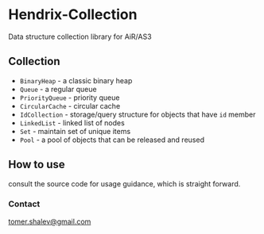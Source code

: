 # Hendrix-Collection
Data structure collection library for AiR/AS3

## Collection
* `BinaryHeap` - a classic binary heap
* `Queue` - a regular queue
* `PriorityQueue` - priority queue
* `CircularCache` - circular cache
* `IdCollection` - storage/query structure for objects that have `id` member
* `LinkedList` - linked list of nodes
* `Set` - maintain set of unique items
* `Pool` - a pool of objects that can be released and reused

## How to use
consult the source code for usage guidance, which is straight forward.

### Contact
[tomer.shalev@gmail.com](tomer.shalev@gmail.com)
